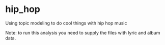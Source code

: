 hip_hop
=======

Using topic modeling to do cool things with hip hop music

Note: to run this analysis you need to supply the files with lyric and album data. 

